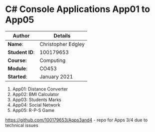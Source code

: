 # C# Console Applications App01 to App05
| Author | Details |
| ---- | ---- |
**Name**: | Christopher Edgley  |
**Student ID**: | 100179653 |
**Course:** | Computing |
**Module**: | CO453     |
**Started**: | January 2021 |    

1. App01: Distance Converter
2. App02: BMI Calculator
3. App03: Students Marks
4. App04: Social Network
5. App05: R-P-S Game

https://github.com/100179653/Apps3and4 - repo for Apps 3/4 due to technical issues

